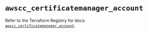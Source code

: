 # `awscc_certificatemanager_account`

Refer to the Terraform Registry for docs: [`awscc_certificatemanager_account`](https://registry.terraform.io/providers/hashicorp/awscc/0.70.0/docs/resources/certificatemanager_account).
